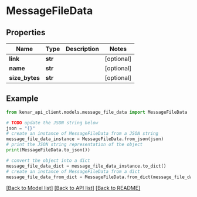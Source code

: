 # MessageFileData


## Properties

Name | Type | Description | Notes
------------ | ------------- | ------------- | -------------
**link** | **str** |  | [optional] 
**name** | **str** |  | [optional] 
**size_bytes** | **str** |  | [optional] 

## Example

```python
from kenar_api_client.models.message_file_data import MessageFileData

# TODO update the JSON string below
json = "{}"
# create an instance of MessageFileData from a JSON string
message_file_data_instance = MessageFileData.from_json(json)
# print the JSON string representation of the object
print(MessageFileData.to_json())

# convert the object into a dict
message_file_data_dict = message_file_data_instance.to_dict()
# create an instance of MessageFileData from a dict
message_file_data_from_dict = MessageFileData.from_dict(message_file_data_dict)
```
[[Back to Model list]](../README.md#documentation-for-models) [[Back to API list]](../README.md#documentation-for-api-endpoints) [[Back to README]](../README.md)


